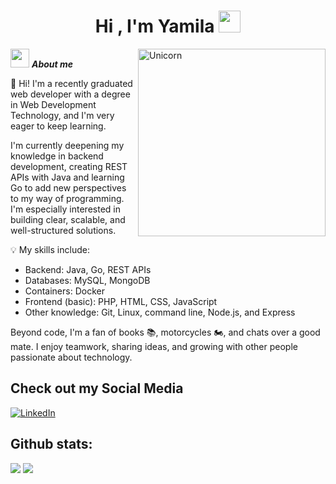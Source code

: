 <h1 align="center"><b>Hi , I'm Yamila </b><img src="https://media.giphy.com/media/hvRJCLFzcasrR4ia7z/giphy.gif" width="35"></h1>
<!--  -->
<img align="right" width=300px alt="Unicorn" src="https://c.tenor.com/GN73MKBawZYAAAAi/busy-cute.gif" />

<img src="https://media.giphy.com/media/ObNTw8Uzwy6KQ/giphy.gif" width="30px">&nbsp;***About me***

👋 Hi! I'm a recently graduated web developer with a degree in Web Development Technology, and I'm very eager to keep learning.

I'm currently deepening my knowledge in backend development, creating REST APIs with Java and learning Go to add new perspectives to my way of programming. I'm especially interested in building clear, scalable, and well-structured solutions.

💡 My skills include:
  - Backend: Java, Go, REST APIs
  - Databases: MySQL, MongoDB
  - Containers: Docker
  - Frontend (basic): PHP, HTML, CSS, JavaScript
  - Other knowledge: Git, Linux, command line, Node.js, and Express

Beyond code, I'm a fan of books 📚, motorcycles 🏍️, and chats over a good mate. I enjoy teamwork, sharing ideas, and growing with other people passionate about technology.

## Check out my Social Media
<a href= "https://www.linkedin.com/in/yamila-silva-711634171/">
   <img src="https://img.shields.io/badge/LinkedIn-%230077B5.svg?&style=flat-square&logo=linkedin&logoColor=white" alt="LinkedIn"></a>
</a>

<h2>Github stats:</h2> 

[![](https://github-readme-stats.vercel.app/api?username=YamilaAS&show_icons=true&theme=tokyonight&hide_border=true&locale=en)](https://github.com/YamilaAS)
[![](https://github-readme-streak-stats.herokuapp.com/?user=YamilaAS&theme=material-palenight)](https://github.com/YamilaAS)
</div>
